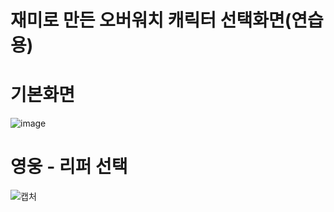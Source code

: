 # 재미로 만든 오버워치 캐릭터 선택화면(연습용)
# 기본화면
![image](https://user-images.githubusercontent.com/88188850/144545833-0d7457a7-248b-48f1-bd7d-f0a1b8391ec4.png)

# 영웅 - 리퍼 선택
![캡처](https://user-images.githubusercontent.com/88188850/144547615-ad189da8-e455-4936-9557-e0ef7ce22746.PNG)
